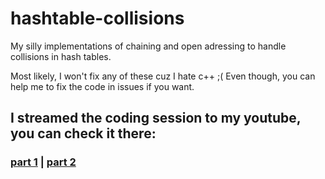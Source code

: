 # hashtable-collisions
My silly implementations of chaining and open adressing to handle collisions in hash tables.

Most likely, I won't fix any of these cuz I hate c++ ;(
Even though, you can help me to fix the code in issues if you want.

## I streamed the coding session to my youtube, you can check it there:
### [part 1](https://www.youtube.com/live/ddxRI4Roifg?si=NtmVWESJc7l_dS_x) | [part 2](https://www.youtube.com/live/N-q3n5s12lY?si=tsO3XBEAm3juFfum)
